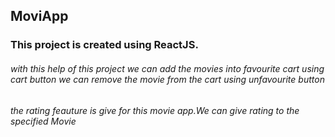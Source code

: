 ## MoviApp 


### This project is created using ReactJS.
###### with this help of this project we can add the movies into favourite cart using cart button we can remove the movie from the cart using unfavourite button
###### the rating feauture is give for this movie app.We can give rating to the specified Movie


